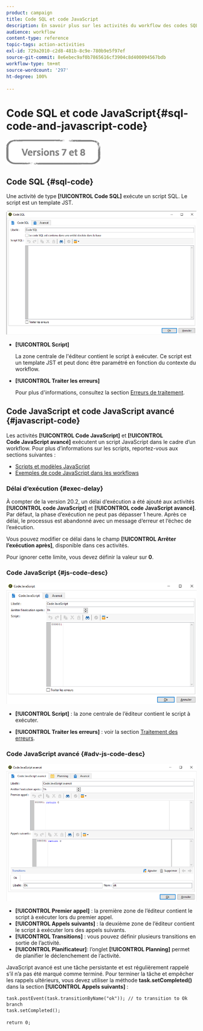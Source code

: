 ```yaml
---
product: campaign
title: Code SQL et code JavaScript
description: En savoir plus sur les activités du workflow des codes SQL et JavaScript
audience: workflow
content-type: reference
topic-tags: action-activities
exl-id: 729a2010-c2d8-481b-8c9e-780b9e5f97ef
source-git-commit: 8e6ebec9af0b7865616cf3904c8d400094567bdb
workflow-type: tm+mt
source-wordcount: '297'
ht-degree: 100%

---
```


# Code SQL et code JavaScript{#sql-code-and-javascript-code}

![](../../assets/common.svg)

## Code SQL {#sql-code}

Une activité de type **[!UICONTROL Code SQL]** exécute un script SQL. Le script est un template JST.

![](assets/sql_code.png)

* **[!UICONTROL Script]**

   La zone centrale de l&#39;éditeur contient le script à exécuter. Ce script est un template JST et peut donc être paramétré en fonction du contexte du workflow.

* **[!UICONTROL Traiter les erreurs]**

   Pour plus d&#39;informations, consultez la section [Erreurs de traitement](monitoring-workflow-execution.md#processing-errors).

## Code JavaScript et code JavaScript avancé {#javascript-code}

Les activités **[!UICONTROL Code JavaScript]** et **[!UICONTROL Code JavaScript avancé]** exécutent un script JavaScript dans le cadre d’un workflow. Pour plus d’informations sur les scripts, reportez-vous aux sections suivantes :

* [Scripts et modèles JavaScript](javascript-scripts-and-templates.md)
* [Exemples de code JavaScript dans les workflows](javascript-in-workflows.md)

### Délai d‘exécution {#exec-delay}

À compter de la version 20.2, un délai d‘exécution a été ajouté aux activités **[!UICONTROL code JavaScript]** et **[!UICONTROL code JavaScript avancé]**. Par défaut, la phase d’exécution ne peut pas dépasser 1 heure. Après ce délai, le processus est abandonné avec un message d‘erreur et l‘échec de l’exécution.

Vous pouvez modifier ce délai dans le champ **[!UICONTROL Arrêter l’exécution après]**, disponible dans ces activités.

Pour ignorer cette limite, vous devez définir la valeur sur **0**.

### Code JavaScript {#js-code-desc}

![](assets/javascript_code.png)

* **[!UICONTROL Script]** : la zone centrale de l’éditeur contient le script à exécuter.

* **[!UICONTROL Traiter les erreurs]** : voir la section [Traitement des erreurs](monitoring-workflow-execution.md#processing-errors).

### Code JavaScript avancé {#adv-js-code-desc}

![](assets/advanced_javascript_code.png)

* **[!UICONTROL Premier appel]** : la première zone de l’éditeur contient le script à exécuter lors du premier appel.
* **[!UICONTROL Appels suivants]** : la deuxième zone de l’éditeur contient le script à exécuter lors des appels suivants.
* **[!UICONTROL Transitions]** : vous pouvez définir plusieurs transitions en sortie de l’activité.
* **[!UICONTROL Planificateur]**: l’onglet **[!UICONTROL Planning]** permet de planifier le déclenchement de l’activité.

JavaScript avancé est une tâche persistante et est régulièrement rappelé s’il n’a pas été marqué comme terminé. Pour terminer la tâche et empêcher les rappels ultérieurs, vous devez utiliser la méthode **task.setCompleted()** dans la section **[!UICONTROL Appels suivants]** :

```
task.postEvent(task.transitionByName("ok")); // to transition to Ok branch
task.setCompleted();

return 0;
```
